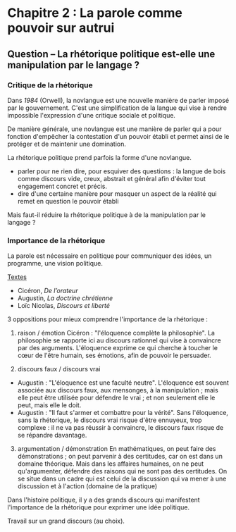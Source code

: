 # Chapitre 2 : La parole comme pouvoir sur autrui

## Question – La rhétorique politique est-elle une manipulation par le langage ?

### Critique de la rhétorique

Dans _1984_ (Orwell), la novlangue est une nouvelle manière de parler imposé par le gouvernement. C'est une simplification de la langue qui vise à rendre impossible l'expression d'une critique sociale et politique.

De manière générale, une novlangue est une manière de parler qui a pour fonction d'empêcher la contestation d'un pouvoir établi et permet ainsi de le protéger et de maintenir une domination.

La rhétorique politique prend parfois la forme d'une novlangue.
- parler pour ne rien dire, pour esquiver des questions : la langue de bois comme discours vide, creux, abstrait et général afin d'éviter tout engagement concret et précis.
- dire d'une certaine manière pour masquer un aspect de la réalité qui remet en question le pouvoir établi

Mais faut-il réduire la rhétorique politique à de la manipulation par le langage ?

### Importance de la rhétorique

La parole est nécessaire en politique pour communiquer des idées, un programme, une vision politique.


[Textes](https://codimd.apps.education.fr/s/bKNgBBrJW)
- Cicéron, _De l’orateur_
- Augustin, _La doctrine chrétienne_
- Loïc Nicolas, _Discours et liberté_

3 oppositions pour mieux comprendre l'importance de la rhétorique :

1. raison / émotion
Cicéron : "l'éloquence complète la philosophie".
La philosophie se rapporte ici au discours rationnel qui vise à convaincre par des arguments.
L'éloquence exprime ce qui cherche à toucher le cœur de l'être humain, ses émotions, afin de pouvoir le persuader.

2. discours faux / discours vrai
- Augustin : "L'éloquence est une faculté neutre". L'éloquence est souvent associée aux discours faux, aux mensonges, à la manipulation ; mais elle peut être utilisée pour défendre le vrai ; et non seulement elle le peut, mais elle le doit.
- Augustin : "Il faut s'armer et combattre pour la vérité". Sans l'éloquence, sans la rhétorique, le discours vrai risque d'être ennuyeux, trop complexe : il ne va pas réussir à convaincre, le discours faux risque de se répandre davantage.

3. argumentation / démonstration
En mathématiques, on peut faire des démonstrations ; on peut parvenir à des certitudes, car on est dans un domaine théorique.
Mais dans les affaires humaines, on ne peut qu'argumenter, défendre des raisons qui ne sont pas des certitudes.
On se situe dans un cadre qui est celui de la discussion qui va mener à une discussion et à l'action (domaine de la pratique)


Dans l'histoire politique, il y a des grands discours qui manifestent l'importance de la rhétorique pour exprimer une idée politique.

Travail sur un grand discours (au choix).

